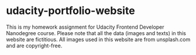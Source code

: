 # udacity-portfolio-website

This is my homework assignment for Udacity Frontend Developer Nanodegree course.
Please note that all the data (images and texts) in this website are fictitious.
All images used in this website are from unsplash.com and are copyright-free.
